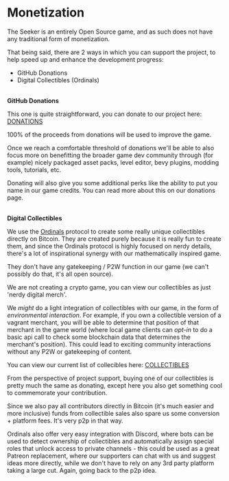 # Monetization


The Seeker is an entirely Open Source game, and as such does not have any traditional form of monetization.

That being said, there are 2 ways in which you can support the project, to help speed up and enhance the development progress:
- GitHub Donations
- Digital Collectibles (Ordinals)
<br><br>

**GitHub Donations**

This one is quite straightforward, you can donate to our project here:
[DONATIONS](https://github.com/sponsors/TheSeekerGame)

100% of the proceeds from donations will be used to improve the game.

Once we reach a comfortable threshold of donations we'll be able to also focus more on benefitting the broader game dev community through (for example) nicely packaged asset packs, level editor, bevy plugins, modding tools, tutorials, etc.

Donating will also give you some additional perks like the ability to put you name in our game credits. You can read more about this on our donations page.
<br><br>

**Digital Collectibles**

We use the [Ordinals](https://docs.ordinals.com/) protocol to create some really unique collectibles directly on Bitcoin.
They are created purely because it is really fun to create them, and since the Ordinals protocol is highly focused on nerdy details, there's a lot of inspirational synergy with our mathematically inspired game.

They don't have any gatekeeping / P2W function in our game (we can't possibly do that, it's all open source).

We are not creating a crypto game, you can view our collectibles as just 'nerdy digital merch'.

We *might* do a light integration of collectibles with our game, in the form of *environmental interaction*. For example, if you own a collectible version of a vagrant merchant, you will be able to determine that position of that merchant in the game world (where local game clients can *opt-in* to do a basic api call to check some blockchain data that determines the merchant's position). This could lead to exciting community interactions without any P2W or gatekeeping of content.

You can view our current list of collecibles here:
[COLLECTIBLES](https://linktr.ee/theseekergame)

From the perspective of project support, buying one of our collectibles is pretty much the same as donating, except here you also get something cool to commemorate your contribution.

Since we also pay all contributors directly in Bitcoin (it's much easier and more inclusive) funds from collectible sales also spare us some conversion + platform fees. It's very p2p in that way.

Ordinals also offer very easy integration with Discord, where bots can be used to detect ownership of collectibles and automatically assign special roles that unlock access to private channels - this could be used as a great Patreon replacement, where our supporters can chat with us and suggest ideas more directly, while we don't have to rely on any 3rd party platform taking a large cut. Again, going back to the p2p idea.